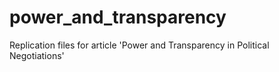 # power_and_transparency
Replication files for article 'Power and Transparency in Political Negotiations'
